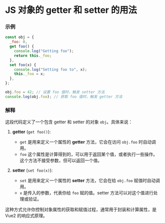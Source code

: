 # JS 对象的 getter 和 setter 的用法

### 示例

```javascript
const obj = {
  _foo: 0,
  get foo() {
    console.log("Getting foo");
    return this._foo;
  },
  set foo(x) {
    console.log("Setting foo to", x);
    this._foo = x;
  },
};

obj.foo = 42; // 设置 foo 值时，触发 setter 方法
console.log(obj.foo); // 获取 foo 值时，触发 getter 方法
```

### 解释

这段代码定义了一个包含 getter 和 setter 的对象 `obj`。具体来说：

1. **getter** (`get foo()`):

   - `get` 是用来定义一个属性的 **getter** 方法，它会在访问 `obj.foo` 时自动调用。
   - `foo` 这个属性是计算得到的，可以用于返回某个值，或者执行一些操作。这个方法不接受参数，但可以返回一个值。

2. **setter** (`set foo(x)`):
   - `set` 是用来定义一个属性的 **setter** 方法，它会在给 `obj.foo` 赋值时自动调用。
   - `x` 是传入的参数，代表你给 `foo` 赋的值。setter 方法可以对这个值进行处理或验证。

这种方式允许你控制对象属性的获取和赋值过程，通常用于封装和计算属性，是 Vue2 的响应式原理。
